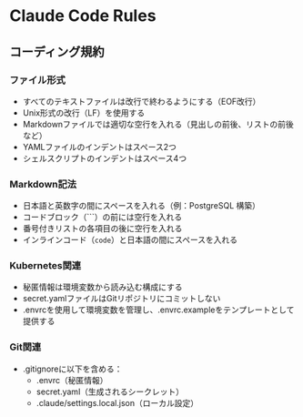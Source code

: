 # Claude Code Rules

## コーディング規約

### ファイル形式

- すべてのテキストファイルは改行で終わるようにする（EOF改行）
- Unix形式の改行（LF）を使用する
- Markdownファイルでは適切な空行を入れる（見出しの前後、リストの前後など）
- YAMLファイルのインデントはスペース2つ
- シェルスクリプトのインデントはスペース4つ

### Markdown記法

- 日本語と英数字の間にスペースを入れる（例：PostgreSQL 構築）
- コードブロック（```）の前には空行を入れる
- 番号付きリストの各項目の後に空行を入れる
- インラインコード（`code`）と日本語の間にスペースを入れる

### Kubernetes関連

- 秘匿情報は環境変数から読み込む構成にする
- secret.yamlファイルはGitリポジトリにコミットしない
- .envrcを使用して環境変数を管理し、.envrc.exampleをテンプレートとして提供する

### Git関連

- .gitignoreに以下を含める：
  - .envrc（秘匿情報）
  - secret.yaml（生成されるシークレット）
  - .claude/settings.local.json（ローカル設定）
